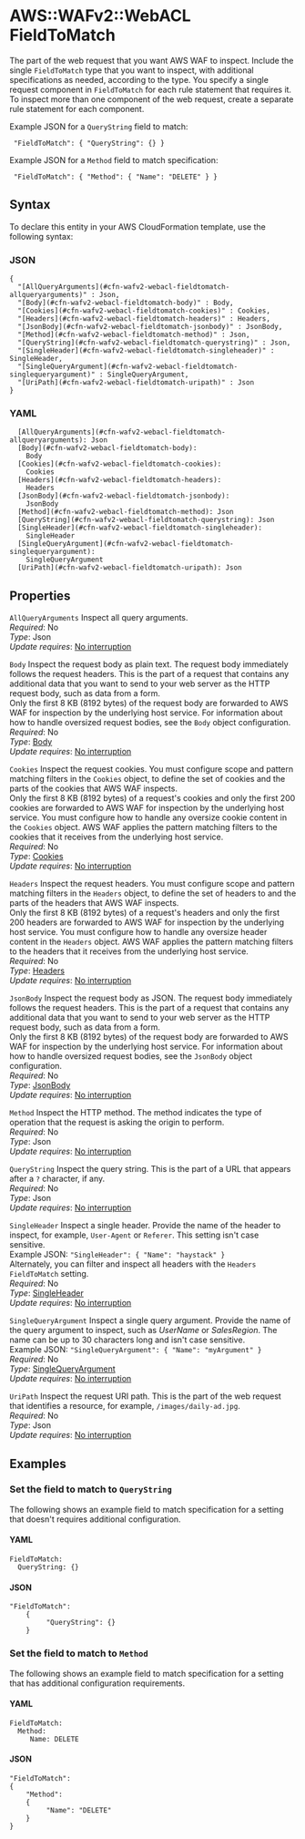# AWS::WAFv2::WebACL FieldToMatch<a name="aws-properties-wafv2-webacl-fieldtomatch"></a>

The part of the web request that you want AWS WAF to inspect\. Include the single `FieldToMatch` type that you want to inspect, with additional specifications as needed, according to the type\. You specify a single request component in `FieldToMatch` for each rule statement that requires it\. To inspect more than one component of the web request, create a separate rule statement for each component\.

Example JSON for a `QueryString` field to match:

` "FieldToMatch": { "QueryString": {} }`

Example JSON for a `Method` field to match specification:

` "FieldToMatch": { "Method": { "Name": "DELETE" } }`

## Syntax<a name="aws-properties-wafv2-webacl-fieldtomatch-syntax"></a>

To declare this entity in your AWS CloudFormation template, use the following syntax:

### JSON<a name="aws-properties-wafv2-webacl-fieldtomatch-syntax.json"></a>

```
{
  "[AllQueryArguments](#cfn-wafv2-webacl-fieldtomatch-allqueryarguments)" : Json,
  "[Body](#cfn-wafv2-webacl-fieldtomatch-body)" : Body,
  "[Cookies](#cfn-wafv2-webacl-fieldtomatch-cookies)" : Cookies,
  "[Headers](#cfn-wafv2-webacl-fieldtomatch-headers)" : Headers,
  "[JsonBody](#cfn-wafv2-webacl-fieldtomatch-jsonbody)" : JsonBody,
  "[Method](#cfn-wafv2-webacl-fieldtomatch-method)" : Json,
  "[QueryString](#cfn-wafv2-webacl-fieldtomatch-querystring)" : Json,
  "[SingleHeader](#cfn-wafv2-webacl-fieldtomatch-singleheader)" : SingleHeader,
  "[SingleQueryArgument](#cfn-wafv2-webacl-fieldtomatch-singlequeryargument)" : SingleQueryArgument,
  "[UriPath](#cfn-wafv2-webacl-fieldtomatch-uripath)" : Json
}
```

### YAML<a name="aws-properties-wafv2-webacl-fieldtomatch-syntax.yaml"></a>

```
  [AllQueryArguments](#cfn-wafv2-webacl-fieldtomatch-allqueryarguments): Json
  [Body](#cfn-wafv2-webacl-fieldtomatch-body):
    Body
  [Cookies](#cfn-wafv2-webacl-fieldtomatch-cookies):
    Cookies
  [Headers](#cfn-wafv2-webacl-fieldtomatch-headers):
    Headers
  [JsonBody](#cfn-wafv2-webacl-fieldtomatch-jsonbody):
    JsonBody
  [Method](#cfn-wafv2-webacl-fieldtomatch-method): Json
  [QueryString](#cfn-wafv2-webacl-fieldtomatch-querystring): Json
  [SingleHeader](#cfn-wafv2-webacl-fieldtomatch-singleheader):
    SingleHeader
  [SingleQueryArgument](#cfn-wafv2-webacl-fieldtomatch-singlequeryargument):
    SingleQueryArgument
  [UriPath](#cfn-wafv2-webacl-fieldtomatch-uripath): Json
```

## Properties<a name="aws-properties-wafv2-webacl-fieldtomatch-properties"></a>

`AllQueryArguments` <a name="cfn-wafv2-webacl-fieldtomatch-allqueryarguments"></a>
Inspect all query arguments\.  
_Required_: No  
_Type_: Json  
_Update requires_: [No interruption](https://docs.aws.amazon.com/AWSCloudFormation/latest/UserGuide/using-cfn-updating-stacks-update-behaviors.html#update-no-interrupt)

`Body` <a name="cfn-wafv2-webacl-fieldtomatch-body"></a>
Inspect the request body as plain text\. The request body immediately follows the request headers\. This is the part of a request that contains any additional data that you want to send to your web server as the HTTP request body, such as data from a form\.  
Only the first 8 KB \(8192 bytes\) of the request body are forwarded to AWS WAF for inspection by the underlying host service\. For information about how to handle oversized request bodies, see the `Body` object configuration\.  
_Required_: No  
_Type_: [Body](aws-properties-wafv2-webacl-body.md)  
_Update requires_: [No interruption](https://docs.aws.amazon.com/AWSCloudFormation/latest/UserGuide/using-cfn-updating-stacks-update-behaviors.html#update-no-interrupt)

`Cookies` <a name="cfn-wafv2-webacl-fieldtomatch-cookies"></a>
Inspect the request cookies\. You must configure scope and pattern matching filters in the `Cookies` object, to define the set of cookies and the parts of the cookies that AWS WAF inspects\.  
Only the first 8 KB \(8192 bytes\) of a request's cookies and only the first 200 cookies are forwarded to AWS WAF for inspection by the underlying host service\. You must configure how to handle any oversize cookie content in the `Cookies` object\. AWS WAF applies the pattern matching filters to the cookies that it receives from the underlying host service\.  
_Required_: No  
_Type_: [Cookies](aws-properties-wafv2-webacl-cookies.md)  
_Update requires_: [No interruption](https://docs.aws.amazon.com/AWSCloudFormation/latest/UserGuide/using-cfn-updating-stacks-update-behaviors.html#update-no-interrupt)

`Headers` <a name="cfn-wafv2-webacl-fieldtomatch-headers"></a>
Inspect the request headers\. You must configure scope and pattern matching filters in the `Headers` object, to define the set of headers to and the parts of the headers that AWS WAF inspects\.  
Only the first 8 KB \(8192 bytes\) of a request's headers and only the first 200 headers are forwarded to AWS WAF for inspection by the underlying host service\. You must configure how to handle any oversize header content in the `Headers` object\. AWS WAF applies the pattern matching filters to the headers that it receives from the underlying host service\.  
_Required_: No  
_Type_: [Headers](aws-properties-wafv2-webacl-headers.md)  
_Update requires_: [No interruption](https://docs.aws.amazon.com/AWSCloudFormation/latest/UserGuide/using-cfn-updating-stacks-update-behaviors.html#update-no-interrupt)

`JsonBody` <a name="cfn-wafv2-webacl-fieldtomatch-jsonbody"></a>
Inspect the request body as JSON\. The request body immediately follows the request headers\. This is the part of a request that contains any additional data that you want to send to your web server as the HTTP request body, such as data from a form\.  
Only the first 8 KB \(8192 bytes\) of the request body are forwarded to AWS WAF for inspection by the underlying host service\. For information about how to handle oversized request bodies, see the `JsonBody` object configuration\.  
_Required_: No  
_Type_: [JsonBody](aws-properties-wafv2-webacl-jsonbody.md)  
_Update requires_: [No interruption](https://docs.aws.amazon.com/AWSCloudFormation/latest/UserGuide/using-cfn-updating-stacks-update-behaviors.html#update-no-interrupt)

`Method` <a name="cfn-wafv2-webacl-fieldtomatch-method"></a>
Inspect the HTTP method\. The method indicates the type of operation that the request is asking the origin to perform\.  
_Required_: No  
_Type_: Json  
_Update requires_: [No interruption](https://docs.aws.amazon.com/AWSCloudFormation/latest/UserGuide/using-cfn-updating-stacks-update-behaviors.html#update-no-interrupt)

`QueryString` <a name="cfn-wafv2-webacl-fieldtomatch-querystring"></a>
Inspect the query string\. This is the part of a URL that appears after a `?` character, if any\.  
_Required_: No  
_Type_: Json  
_Update requires_: [No interruption](https://docs.aws.amazon.com/AWSCloudFormation/latest/UserGuide/using-cfn-updating-stacks-update-behaviors.html#update-no-interrupt)

`SingleHeader` <a name="cfn-wafv2-webacl-fieldtomatch-singleheader"></a>
Inspect a single header\. Provide the name of the header to inspect, for example, `User-Agent` or `Referer`\. This setting isn't case sensitive\.  
Example JSON: `"SingleHeader": { "Name": "haystack" }`  
Alternately, you can filter and inspect all headers with the `Headers` `FieldToMatch` setting\.  
_Required_: No  
_Type_: [SingleHeader](aws-properties-wafv2-webacl-singleheader.md)  
_Update requires_: [No interruption](https://docs.aws.amazon.com/AWSCloudFormation/latest/UserGuide/using-cfn-updating-stacks-update-behaviors.html#update-no-interrupt)

`SingleQueryArgument` <a name="cfn-wafv2-webacl-fieldtomatch-singlequeryargument"></a>
Inspect a single query argument\. Provide the name of the query argument to inspect, such as _UserName_ or _SalesRegion_\. The name can be up to 30 characters long and isn't case sensitive\.  
Example JSON: `"SingleQueryArgument": { "Name": "myArgument" }`  
_Required_: No  
_Type_: [SingleQueryArgument](aws-properties-wafv2-webacl-singlequeryargument.md)  
_Update requires_: [No interruption](https://docs.aws.amazon.com/AWSCloudFormation/latest/UserGuide/using-cfn-updating-stacks-update-behaviors.html#update-no-interrupt)

`UriPath` <a name="cfn-wafv2-webacl-fieldtomatch-uripath"></a>
Inspect the request URI path\. This is the part of the web request that identifies a resource, for example, `/images/daily-ad.jpg`\.  
_Required_: No  
_Type_: Json  
_Update requires_: [No interruption](https://docs.aws.amazon.com/AWSCloudFormation/latest/UserGuide/using-cfn-updating-stacks-update-behaviors.html#update-no-interrupt)

## Examples<a name="aws-properties-wafv2-webacl-fieldtomatch--examples"></a>

### Set the field to match to `QueryString`<a name="aws-properties-wafv2-webacl-fieldtomatch--examples--Set_the_field_to_match_to_QueryString_"></a>

The following shows an example field to match specification for a setting that doesn't requires additional configuration\.

#### YAML<a name="aws-properties-wafv2-webacl-fieldtomatch--examples--Set_the_field_to_match_to_QueryString_--yaml"></a>

```
FieldToMatch:
  QueryString: {}
```

#### JSON<a name="aws-properties-wafv2-webacl-fieldtomatch--examples--Set_the_field_to_match_to_QueryString_--json"></a>

```
"FieldToMatch":
    {
         "QueryString": {}
    }
```

### Set the field to match to `Method`<a name="aws-properties-wafv2-webacl-fieldtomatch--examples--Set_the_field_to_match_to_Method_"></a>

The following shows an example field to match specification for a setting that has additional configuration requirements\.

#### YAML<a name="aws-properties-wafv2-webacl-fieldtomatch--examples--Set_the_field_to_match_to_Method_--yaml"></a>

```
FieldToMatch:
  Method:
     Name: DELETE
```

#### JSON<a name="aws-properties-wafv2-webacl-fieldtomatch--examples--Set_the_field_to_match_to_Method_--json"></a>

```
"FieldToMatch":
{
    "Method":
    {
         "Name": "DELETE"
    }
}
```
